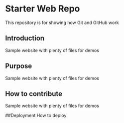 # Starter Web Repo

This repository is for showing how Git and GitHub work

## Introduction

Sample website with plenty of files for demos

## Purpose

Sample website with plenty of files for demos

## How to contribute

Sample website with plenty of files for demos

##Deployment
How to deploy
